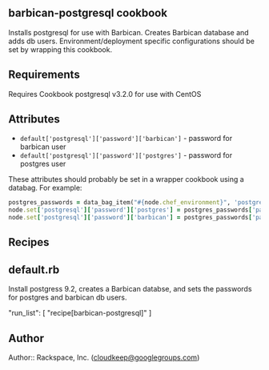 ## barbican-postgresql cookbook

Installs postgresql for use with Barbican.  Creates Barbican database and adds db users.  Environment/deployment specific configurations should be set by wrapping this cookbook.

## Requirements

Requires Cookbook postgresql v3.2.0 for use with CentOS

## Attributes

* `default['postgresql']['password']['barbican']` - password for barbican user
* `default['postgresql']['password']['postgres']` - password for postgres user

These attributes should probably be set in a wrapper cookbook using a databag.  For example:

```ruby
postgres_passwords = data_bag_item("#{node.chef_environment}", 'postgresql')
node.set['postgresql']['password']['postgres'] = postgres_passwords['password']['postgres']
node.set['postgresql']['password']['barbican'] = postgres_passwords['password']['barbican']
```

## Recipes

default.rb
----------
Install postgress 9.2, creates a Barbican databse, and sets the passwords for postgres and barbican db users.

"run_list": [
  "recipe[barbican-postgresql]"
]

## Author

Author:: Rackspace, Inc. (<cloudkeep@googlegroups.com>)
